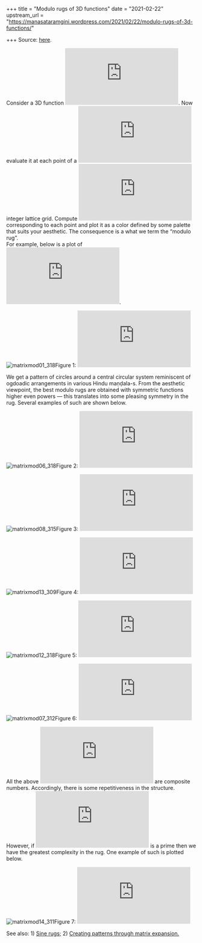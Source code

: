 +++
title = "Modulo rugs of 3D functions"
date = "2021-02-22"
upstream_url = "https://manasataramgini.wordpress.com/2021/02/22/modulo-rugs-of-3d-functions/"

+++
Source: [here](https://manasataramgini.wordpress.com/2021/02/22/modulo-rugs-of-3d-functions/).

Consider a 3D function
![z=f(x,y)](https://s0.wp.com/latex.php?latex=z%3Df%28x%2Cy%29&bg=ffffff&fg=333333&s=0&c=20201002).
Now evaluate it at each point of a ![n \\times n](https://s0.wp.com/latex.php?latex=n+%5Ctimes+n&bg=ffffff&fg=333333&s=0&c=20201002) integer lattice grid. Compute ![z \\mod n](https://s0.wp.com/latex.php?latex=z+%5Cmod+n&bg=ffffff&fg=333333&s=0&c=20201002) corresponding to each point and plot it as a color defined by some palette that suits your aesthetic. The consequence is a what we term the “modulo rug”.  
For example, below is a plot of
![z=x^2+y^2](https://s0.wp.com/latex.php?latex=z%3Dx%5E2%2By%5E2&bg=ffffff&fg=333333&s=0&c=20201002).

![matrixmod01_318](https://manasataramgini.files.wordpress.com/2021/02/matrixmod01_318.png)Figure 1: ![z=x^2+y^2, n=318](https://s0.wp.com/latex.php?latex=z%3Dx%5E2%2By%5E2%2C+n%3D318&bg=ffffff&fg=333333&s=0&c=20201002)

We get a pattern of circles around a central circular system reminiscent of ogdoadic arrangements in various Hindu maṇḍala-s. From the aesthetic viewpoint, the best modulo rugs are obtained with symmetric functions higher even powers — this translates into some pleasing symmetry in the rug. Several examples of such are shown below.

![matrixmod06_318](https://manasataramgini.files.wordpress.com/2021/02/matrixmod06_318.png)Figure 2: ![z=x^4-x^2-y^2+y^4, n=318](https://s0.wp.com/latex.php?latex=z%3Dx%5E4-x%5E2-y%5E2%2By%5E4%2C+n%3D318&bg=ffffff&fg=333333&s=0&c=20201002)

![matrixmod08_315](https://manasataramgini.files.wordpress.com/2021/02/matrixmod08_315.png)Figure 3: ![z=x^4-x^2-y^2+y^4, n=315](https://s0.wp.com/latex.php?latex=z%3Dx%5E4-x%5E2-y%5E2%2By%5E4%2C+n%3D315&bg=ffffff&fg=333333&s=0&c=20201002)

![matrixmod13_309](https://manasataramgini.files.wordpress.com/2021/02/matrixmod13_309.png)Figure 4: ![z= x^6-x^4-y^4+y^6, n=309](https://s0.wp.com/latex.php?latex=z%3D+x%5E6-x%5E4-y%5E4%2By%5E6%2C+n%3D309&bg=ffffff&fg=333333&s=0&c=20201002)

![matrixmod12_318](https://manasataramgini.files.wordpress.com/2021/02/matrixmod12_318.png)Figure 5: ![z=x^6-x^2-y^2+y^6, n=318](https://s0.wp.com/latex.php?latex=z%3Dx%5E6-x%5E2-y%5E2%2By%5E6%2C+n%3D318&bg=ffffff&fg=333333&s=0&c=20201002)

![matrixmod07_312](https://manasataramgini.files.wordpress.com/2021/02/matrixmod07_312.png)Figure 6: ![z=x^4-x^2+y^2-y^4, n=310](https://s0.wp.com/latex.php?latex=z%3Dx%5E4-x%5E2%2By%5E2-y%5E4%2C+n%3D310&bg=ffffff&fg=333333&s=0&c=20201002)

All the above
![n](https://s0.wp.com/latex.php?latex=n&bg=ffffff&fg=333333&s=0&c=20201002)
are composite numbers. Accordingly, there is some repetitiveness in the structure. However, if
![n](https://s0.wp.com/latex.php?latex=n&bg=ffffff&fg=333333&s=0&c=20201002)
is a prime then we have the greatest complexity in the rug. One example of such is plotted below.

![matrixmod14_311](https://manasataramgini.files.wordpress.com/2021/02/matrixmod14_311.png)Figure 7: ![z=x^6-x^4+x^2+y^2-y^4+y^6, n=311](https://s0.wp.com/latex.php?latex=z%3Dx%5E6-x%5E4%2Bx%5E2%2By%5E2-y%5E4%2By%5E6%2C+n%3D311&bg=ffffff&fg=333333&s=0&c=20201002)

See also: 1) [Sine rugs;](https://manasataramgini.wordpress.com/2017/05/27/sine-rugs/) 2) [Creating patterns through matrix expansion.](https://manasataramgini.wordpress.com/2019/01/27/creating-patterns-through-matrix-expansion/)
